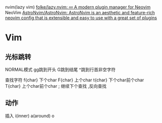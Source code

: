 nvim(lazy vim) [folke/lazy.nvim: 💤 A modern plugin manager for Neovim](https://github.com/folke/lazy.nvim)
NeoVim [AstroNvim/AstroNvim: AstroNvim is an aesthetic and feature-rich neovim config that is extensible and easy to use with a great set of plugins](https://github.com/AstroNvim/AstroNvim)

# Vim

## 光标跳转

NORMAL模式
gg跳到开头 
G跳到结尾 
^跳到行首非空字符

查找字符
f{char} 下个char
F{char} 上个char
t{char} 下个char前个char
T{char} 上个char前个char
; 继续下个查找
,反向查找

## 动作

插入 i(inner) a(around) o
